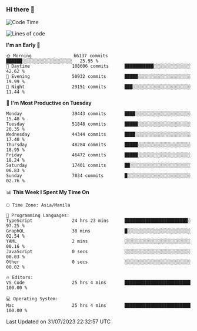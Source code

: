 ### Hi there 👋

<!--START_SECTION:waka-->
![Code Time](http://img.shields.io/badge/Code%20Time-4%2C194%20hrs%2033%20mins-blue)

![Lines of code](https://img.shields.io/badge/From%20Hello%20World%20I%27ve%20Written-102.6%20million%20lines%20of%20code-blue)

**I'm an Early 🐤** 

```text
🌞 Morning                66137 commits       ██████░░░░░░░░░░░░░░░░░░░   25.95 % 
🌆 Daytime                108606 commits      ███████████░░░░░░░░░░░░░░   42.62 % 
🌃 Evening                50932 commits       █████░░░░░░░░░░░░░░░░░░░░   19.99 % 
🌙 Night                  29151 commits       ███░░░░░░░░░░░░░░░░░░░░░░   11.44 % 
```
📅 **I'm Most Productive on Tuesday** 

```text
Monday                   39443 commits       ████░░░░░░░░░░░░░░░░░░░░░   15.48 % 
Tuesday                  51848 commits       █████░░░░░░░░░░░░░░░░░░░░   20.35 % 
Wednesday                44344 commits       ████░░░░░░░░░░░░░░░░░░░░░   17.40 % 
Thursday                 48284 commits       █████░░░░░░░░░░░░░░░░░░░░   18.95 % 
Friday                   46472 commits       █████░░░░░░░░░░░░░░░░░░░░   18.24 % 
Saturday                 17401 commits       ██░░░░░░░░░░░░░░░░░░░░░░░   06.83 % 
Sunday                   7034 commits        █░░░░░░░░░░░░░░░░░░░░░░░░   02.76 % 
```


📊 **This Week I Spent My Time On** 

```text
🕑︎ Time Zone: Asia/Manila

💬 Programming Languages: 
TypeScript               24 hrs 23 mins      ████████████████████████░   97.25 % 
GraphQL                  38 mins             █░░░░░░░░░░░░░░░░░░░░░░░░   02.54 % 
YAML                     2 mins              ░░░░░░░░░░░░░░░░░░░░░░░░░   00.16 % 
JavaScript               0 secs              ░░░░░░░░░░░░░░░░░░░░░░░░░   00.03 % 
Other                    0 secs              ░░░░░░░░░░░░░░░░░░░░░░░░░   00.02 % 

🔥 Editors: 
VS Code                  25 hrs 4 mins       █████████████████████████   100.00 % 

💻 Operating System: 
Mac                      25 hrs 4 mins       █████████████████████████   100.00 % 
```


 Last Updated on 31/07/2023 22:32:57 UTC
<!--END_SECTION:waka-->


<!--
**rad182/rad182** is a ✨ _special_ ✨ repository because its `README.md` (this file) appears on your GitHub profile.

Here are some ideas to get you started:

- 🔭 I’m currently working on ...
- 🌱 I’m currently learning ...
- 👯 I’m looking to collaborate on ...
- 🤔 I’m looking for help with ...
- 💬 Ask me about ...
- 📫 How to reach me: ...
- 😄 Pronouns: ...
- ⚡ Fun fact: ...
-->

